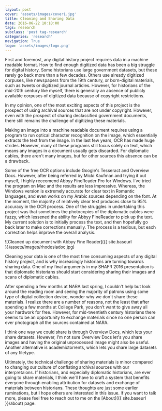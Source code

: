 ```yaml
---
layout: post
cover: 'assets/images/cover1.jpg'
title: Cleaning and Sharing Data
date: 2016-06-22 10:18:00
tags: research
subclass: 'post tag-research'
categories: 'research'
navigation: True
logo: 'assets/images/logo.png'
---
```



First and foremost, any digital history project requires data in a machine readable format. How to find enough digitized data has been a big struggle for digital history. Some historians use large government datasets, but these rarely go back more than a few decades. Others use already digitized corpuses, like newspapers from the 19th century, or born-digital materials, such as tweets or digitized journal articles. However, for historians of the mid-20th century like myself, there is generally an absence of publicly available corpuses of digitized data because of copyright restrictions.

In my opinion, one of the most exciting aspects of this project is the prospect of using archival sources that are not under copyright. However, even with the prospect of sharing declassified government documents, there still remains the challenge of digitizing these materials. 

Making an image into a machine readable document requires using a program to run optical character recognition on the image, which essentially extracts the text from the image. In the last few years, OCR has made huge strides. However, many of these programs still focus solely on text, which means any images in a document usually gets discarded. For diplomatic cables, there aren't many images, but for other sources this absence can be a drawback.

Some of the free OCR options include Google's Tesseract and Overview Docs. However, after being referred by Micki Kaufman and trying it out myself, I highly reccomend Abbyy FineReader Pro for Windows. I've tried the program on Mac and the results are less impressive. Whereas, the Windows version is extremely accurate for clear text in Romantic languages, and even works on my Arabic sources depending on the font. At the moment, the majority of relatively clear text produces close to 95% accuracy in the OCR process. One of the struggles in undertaking this project was that sometimes the photocopies of the diplomatic cables were fuzzy, which lessened the ability for Abbyy FineReader to pick up the text. My current solution is to initially process the text, and then hopefully go back later to make corrections manually. The process is a tedious, but each correction helps improve the overall analysis. 

![Cleaned up document with Abbyy Fine Reader]({{ site.baseurl }}/assets/images/rhodesiadoc.jpg)

Cleaning your data is one of the most time consuming aspects of any digital history project, and is why increasingly historians are turning towards sharing data. One of my final arguments in my SHAFR 2016 presentation is that diplomatic historians should start considering sharing their images and scans of diplomatic cables. 

After spending a few months at NARA last spring, I couldn't help but look around the reading room and seeing the majority of patrons using some type of digital collection device, wonder why we don't share these materials. I realize there are a number of reasons, not the least that after spending a few months at College Park, you don't want to give away all your hardwork for free. However, for mid-twentieth century historians there seems to be an opportunity to exchange materials since no one person can ever photograph all the sources contained at NARA. 

I think one way we could share is through Overview Docs, which lets your share datasets. However, I'm not sure Overview Docs let's you share images and having the original unprocessed image might also be useful. Another alternative is academictorrents, which lets you share large datasets of any filetype. 

Ultimately, the technical challenge of sharing materials is minor compared to changing our culture of conflating archival sources with our interpretaions. If historians, and especially diplomatic historians, are ever going to share materials, I think we'll have to craft a system that benefits everyone through enabling attribution for datasets and exchange of materials between historians. These thoughts are just some earlier ruminations, but I hope others are interested in this issue. If you want to talk more, please feel free to reach out to me on the [About]({{ site.baseurl }}/about) page.
